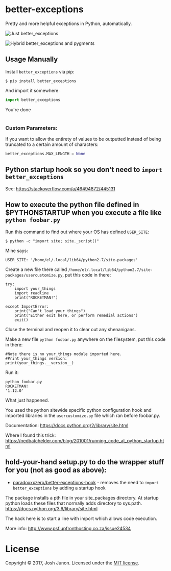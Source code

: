 # better-exceptions

Pretty and more helpful exceptions in Python, automatically.

![Just better_exceptions](screenshot.png)


![Hybrid better_exceptions and pygments](https://i.imgur.com/au4LEJV.png)



## Usage Manually

Install `better_exceptions` via pip:

```console
$ pip install better_exceptions
```

And import it somewhere:

```python
import better_exceptions
```

You're done

# 

### Custom Parameters:

If you want to allow the entirety of values to be outputted instead of being truncated to a certain amount of characters:

```python
better_exceptions.MAX_LENGTH = None
```

## Python startup hook so you don't need to `import better_exceptions`

See: https://stackoverflow.com/a/46494872/445131

How to execute the python file defined in $PYTHONSTARTUP when you execute a file like `python foobar.py`
------------------------------------------------------------------------

Run this command to find out where your OS has defined `USER_SITE`:

    $ python -c "import site; site._script()" 

Mine says:

    USER_SITE: '/home/el/.local/lib64/python2.7/site-packages'

Create a new file there called `/home/el/.local/lib64/python2.7/site-packages/usercustomize.py`, put this code in there:

    try:
        import your_things
        import readline
        print("ROCKETMAN!")
    
    except ImportError:
        print("Can't load your things")
        print("Either exit here, or perform remedial actions")
        exit()

Close the terminal and reopen it to clear out any shenanigans.

Make a new file `python foobar.py` anywhere on the filesystem, put this code in there:

    #Note there is no your_things module imported here.
    #Print your_things version:
    print(your_things.__version__)


Run it:

    python foobar.py 
    ROCKETMAN!
    '1.12.0'

What just happened.

You used the python sitewide specific python configuration hook and imported libraries in the `usercustomize.py` file which ran before foobar.py.

Documentation: https://docs.python.org/2/library/site.html

Where I found this trick: https://nedbatchelder.com/blog/201001/running_code_at_python_startup.html




## hold-your-hand setup.py to do the wrapper stuff for you (not as good as above):

- [paradoxxxzero/better-exceptions-hook](https://github.com/paradoxxxzero/better-exceptions-hook) - removes the need to `import better_exceptions` by adding a startup hook

The package installs a pth file in your site_packages directory. At startup python loads these files that normally adds directory to sys.path. https://docs.python.org/3.6/library/site.html

The hack here is to start a line with import which allows code execution.

More info: http://www.psf.upfronthosting.co.za/issue24534

# License
Copyright &copy; 2017, Josh Junon. Licensed under the [MIT license](LICENSE.txt).
